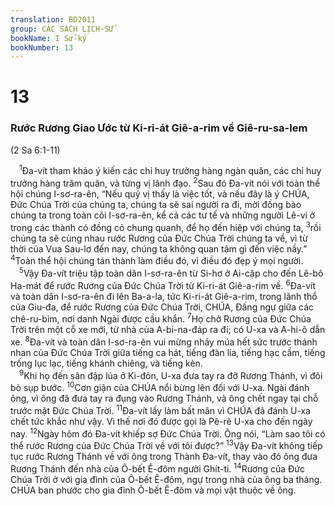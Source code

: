 ```yaml
---
translation: BD2011
group: CÁC SÁCH LỊCH-SỬ
bookName: I Sử-ký 
bookNumber: 13
---
```


<div class="title"><h1>13</h1><h3>Rước Rương Giao Ước từ Ki-ri-át Giê-a-rim về Giê-ru-sa-lem</h3><p>(2 Sa 6:1-11)</p></div>
<span class="verse 1su_13_1"> <sup>1</sup>Ða-vít tham khảo ý kiến các chỉ huy trưởng hàng ngàn quân, các chỉ huy trưởng hàng trăm quân, và từng vị lãnh đạo. </span>
<span class="verse 1su_13_2"><sup>2</sup>Sau đó Ða-vít nói với toàn thể hội chúng I-sơ-ra-ên, “Nếu quý vị thấy là việc tốt, và nếu đây là ý CHÚA, Ðức Chúa Trời của chúng ta, chúng ta sẽ sai người ra đi, mời đồng bào chúng ta trong toàn cõi I-sơ-ra-ên, kể cả các tư tế và những người Lê-vi ở trong các thành có đồng cỏ chung quanh, để họ đến hiệp với chúng ta, </span>
<span class="verse 1su_13_3"><sup>3</sup>rồi chúng ta sẽ cùng nhau rước Rương của Ðức Chúa Trời chúng ta về, vì từ thời của Vua Sau-lơ đến nay, chúng ta không quan tâm gì đến việc nầy.” </span>
<span class="verse 1su_13_4"><sup>4</sup>Toàn thể hội chúng tán thành làm điều đó, vì điều đó đẹp ý mọi người.<br/></span>
<span class="verse 1su_13_5"> <sup>5</sup>Vậy Ða-vít triệu tập toàn dân I-sơ-ra-ên từ Si-hơ ở Ai-cập cho đến Lê-bô Ha-mát để rước Rương của Ðức Chúa Trời từ Ki-ri-át Giê-a-rim về. </span>
<span class="verse 1su_13_6"><sup>6</sup>Ða-vít và toàn dân I-sơ-ra-ên đi lên Ba-a-la, tức Ki-ri-át Giê-a-rim, trong lãnh thổ của Giu-đa, để rước Rương của Ðức Chúa Trời, CHÚA, Ðấng ngự giữa các chê-ru-bim, nơi danh Ngài được cầu khẩn. </span>
<span class="verse 1su_13_7"><sup>7</sup>Họ chở Rương của Ðức Chúa Trời trên một cỗ xe mới, từ nhà của A-bi-na-đáp ra đi; có U-xa và A-hi-ô dẫn xe. </span>
<span class="verse 1su_13_8"><sup>8</sup>Ða-vít và toàn dân I-sơ-ra-ên vui mừng nhảy múa hết sức trước thánh nhan của Ðức Chúa Trời giữa tiếng ca hát, tiếng đàn lia, tiếng hạc cầm, tiếng trống lục lạc, tiếng khánh chiêng, và tiếng kèn.<br/></span>
<span class="verse 1su_13_9"> <sup>9</sup>Khi họ đến sân đập lúa ở Ki-đôn, U-xa đưa tay ra đỡ Rương Thánh, vì đôi bò sụp bước. </span>
<span class="verse 1su_13_10"><sup>10</sup>Cơn giận của CHÚA nổi bừng lên đối với U-xa. Ngài đánh ông, vì ông đã đưa tay ra đụng vào Rương Thánh, và ông chết ngay tại chỗ trước mặt Ðức Chúa Trời. </span>
<span class="verse 1su_13_11"><sup>11</sup>Ða-vít lấy làm bất mãn vì CHÚA đã đánh U-xa chết tức khắc như vậy. Vì thế nơi đó được gọi là Pê-rê U-xa cho đến ngày nay. </span>
<span class="verse 1su_13_12"><sup>12</sup>Ngày hôm đó Ða-vít khiếp sợ Ðức Chúa Trời. Ông nói, “Làm sao tôi có thể rước Rương của Ðức Chúa Trời về với tôi được?” </span>
<span class="verse 1su_13_13"><sup>13</sup>Vậy Ða-vít không tiếp tục rước Rương Thánh về với ông trong Thành Ða-vít, thay vào đó ông đưa Rương Thánh đến nhà của Ô-bết Ê-đôm người Ghít-ti. </span>
<span class="verse 1su_13_14"><sup>14</sup>Rương của Ðức Chúa Trời ở với gia đình của Ô-bết Ê-đôm, ngự trong nhà của ông ba tháng. CHÚA ban phước cho gia đình Ô-bết Ê-đôm và mọi vật thuộc về ông.<br/></span>
